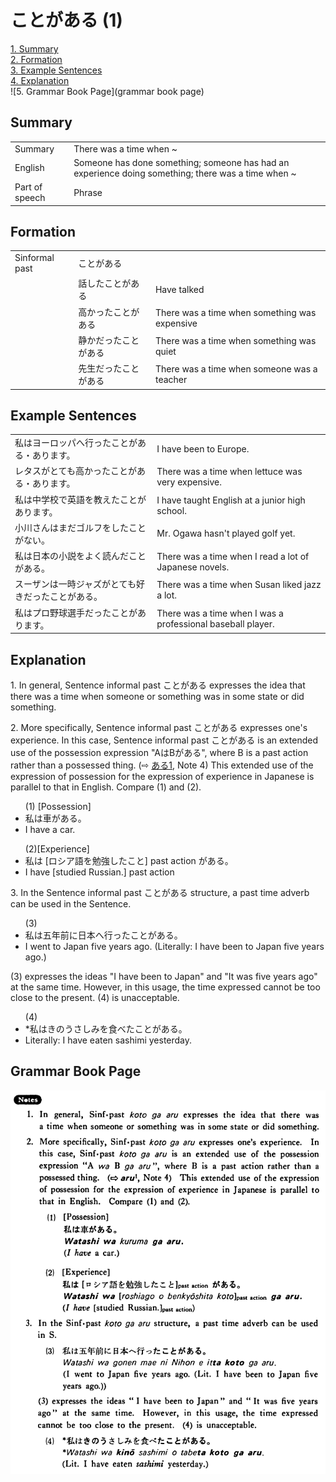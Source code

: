 # ことがある (1)

[1. Summary](#summary)<br>
[2. Formation](#formation)<br>
[3. Example Sentences](#example-sentences)<br>
[4. Explanation](#explanation)<br>
![5. Grammar Book Page](grammar book page)<br>


## Summary

<table><tr>   <td>Summary</td>   <td>There was a time when ~</td></tr><tr>   <td>English</td>   <td>Someone has done something; someone has had an experience doing something; there was a time when ~</td></tr><tr>   <td>Part of speech</td>   <td>Phrase</td></tr></table>

## Formation

<table class="table"> <tbody><tr class="tr head"> <td class="td"><span class="bold"><span>Sinformal past</span></span></td> <td class="td"><span class="concept">ことがある</span> </td> <td class="td"><span>&nbsp;</span></td> </tr> <tr class="tr"> <td class="td"><span>&nbsp;</span></td> <td class="td"><span>話した<span class="concept">ことがある</span></span> </td> <td class="td"><span>Have    talked</span></td> </tr> <tr class="tr"> <td class="td"><span>&nbsp;</span></td> <td class="td"><span>高かった<span class="concept">ことがある</span></span> </td> <td class="td"><span>There    was a time when something was expensive</span></td> </tr> <tr class="tr"> <td class="td"><span>&nbsp;</span></td> <td class="td"><span>静かだった<span class="concept">ことがある</span></span> </td> <td class="td"><span>There    was a time when something was quiet</span></td> </tr> <tr class="tr"> <td class="td"><span>&nbsp;</span></td> <td class="td"><span>先生だった<span class="concept">ことがある</span></span> </td> <td class="td"><span>There    was a time when someone was a teacher</span></td> </tr></tbody></table>

## Example Sentences

<table><tr>   <td>私はヨーロッパへ行ったことがある・あります。</td>   <td>I have been to Europe.</td></tr><tr>   <td>レタスがとても高かったことがある・あります。</td>   <td>There was a time when lettuce was very expensive.</td></tr><tr>   <td>私は中学校で英語を教えたことがあります。</td>   <td>I have taught English at a junior high school.</td></tr><tr>   <td>小川さんはまだゴルフをしたことがない。</td>   <td>Mr. Ogawa hasn't played golf yet.</td></tr><tr>   <td>私は日本の小説をよく読んだことがある。</td>   <td>There was a time when I read a lot of Japanese novels.</td></tr><tr>   <td>スーザンは一時ジャズがとても好きだったことがある。</td>   <td>There was a time when Susan liked jazz a lot.</td></tr><tr>   <td>私はプロ野球選手だったことがあります。</td>   <td>There was a time when I was a professional baseball player.</td></tr></table>

## Explanation

<p>1. In general, Sentence informal past <span class="cloze">ことがある</span> expresses the idea that there was a time when someone or something was in some state or did something.</p>  <p>2. More specifically, Sentence informal past <span class="cloze">ことがある</span> expresses one's experience. In this case, Sentence informal past <span class="cloze">ことがある</span> is an extended use of the possession expression "AはBがある", where B is a past action rather than a possessed thing. (⇨ <a href="#㊦ ある (1)">ある1</a>, Note 4) This extended use of the expression of possession for the expression of experience in Japanese is parallel to that in English. Compare (1) and (2).</p>  <ul>(1) [Possession] <li>私は車がある。</li> <li>I have a car.</li> </ul>  <ul>(2)[Experience] <li>私は [ロシア語を勉強した<span class="cloze">こと</span>] past action <span class="cloze">がある</span>。</li> <li>I have [studied Russian.] past action</li> </ul>  <p>3. In the Sentence informal past ことがある</span> structure, a past time adverb can be used in the Sentence.</p>  <ul>(3) <li>私は五年前に日本へ行った<span class="cloze">ことがある</span>。</li> <li>I went to Japan five years ago. (Literally: I have been to Japan five years ago.)</li> </ul>  <p>(3) expresses the ideas "I have been to Japan" and "It was five years ago" at the same time. However, in this usage, the time expressed cannot be too close to the present. (4) is unacceptable.</p>  <ul>(4) <li>*私はきのうさしみを食べた<span class="cloze">ことがある</span>。</li> <li>Literally: I have eaten sashimi yesterday.</li> </ul>

## Grammar Book Page

![](../img/Basicことがある.png)

